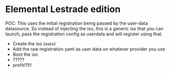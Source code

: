 # Elemental Lestrade edition

POC: This uses the initial registration being passed by the user-data datasource.
So instead of injecting the iso, this is a generic iso that you can launch, pass the registration config as userdata and will register using that.

 - Create the iso (`make`)
 - Add the raw registration yaml as user data on whatever provider you use
 - Boot the iso
 - ?????
 - profit!11!!
